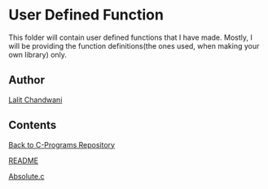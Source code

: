 # User Defined Function
This folder will contain user defined functions that I have made. Mostly, I will be providing the function definitions(the ones used, when making your own library) only.
## Author
[Lalit Chandwani](https://www.linkedin.com/in/lalit-chandwani-5971a7140?lipi=urn%3Ali%3Apage%3Ad_flagship3_profile_view_base%3B4TWVxihMR1GldMXdzGuOLw%3D%3D)

## Contents
[Back to C-Programs Repository](https://github.com/Lava97/C-Programs)

[README](https://github.com/Lava97/C-Programs/blob/master/User%20Defined%20Functions/README.md)

[Absolute.c](https://github.com/Lava97/C-Programs/blob/master/User%20Defined%20Functions/Absolute.c)
